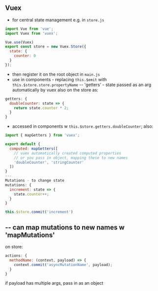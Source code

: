 ## Vuex
- for central state management
e.g. in `store.js`
```javascript
import Vue from 'vue';
import Vuex from 'vuex';

Vue.use(Vuex)
export const store = new Vuex.Store({
  state: {
    counter: 0
  }
});
```
- then register it on the root object in `main.js`
- use in components - replacing `this.$emit` with `this.$store.store.propertyName`
--
'getters' - state passed as an arg automatically by vuex
also on the store as:
```javascript
getters: {
  doubleCounter: state => {
    return state.counter * 2;
  }
}
```
- accessed in components w `this.$store.getters.doubleCounter`;
also:
```javascript
import { mapGetters } from 'vuex';

export default {
  computed: mapGetters([
    // vuex automatically created computed properties
    // or you pass in object, mapping these to new names
    'doubleCounter', 'stringCounter'
  ])
}
---
Mutations - to change state
mutations: {
  increment: state => {
    state.counter++;
  }
}

this.$store.commit('increment')
```
--
can map mutations to new names w 'mapMutations'
--
on store:
```javascript
actions: {
  methodName: (context, payload) => {
    context.commit('asyncMutationName', payload);
  }
}
```
if payload has multiple args, pass in as an object
